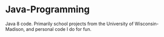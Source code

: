 # Java-Programming
Java 8 code. Primarily school projects from the University of Wisconsin-Madison, and personal code I do for fun. 
